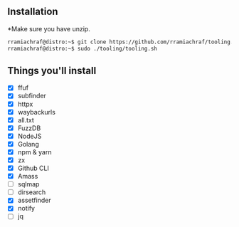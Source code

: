 ## Installation
*Make sure you have unzip.
```sh
rramiachraf@distro:~$ git clone https://github.com/rramiachraf/tooling.git
rramiachraf@distro:~$ sudo ./tooling/tooling.sh
```

## Things you'll install
- [x] ffuf
- [x] subfinder
- [x] httpx
- [x] waybackurls
- [x] all.txt
- [x] FuzzDB
- [x] NodeJS
- [x] Golang
- [x] npm & yarn
- [x] zx
- [x] Github CLI
- [x] Amass
- [ ] sqlmap
- [ ] dirsearch
- [x] assetfinder
- [x] notify
- [ ] jq
